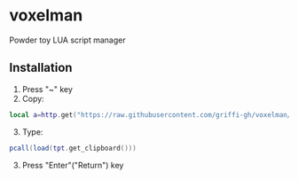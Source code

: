 # voxelman
Powder toy LUA script manager

## Installation
1) Press "~" key
2) Copy:
```lua
local a=http.get("https://raw.githubusercontent.com/griffi-gh/voxelman/main/autorun.lua")repeat socket.sleep(.1)until a:status()~='running'local b;if a:status()=='done'then local c,d=a:finish()if d==200 then b=true;local e=io.open('autorun.lua','wb')e:write(c)e:close()tpt.message_box('VOXELMAN Downloaded successfully','Please restart TPT')end end;if not b then tpt.throw_error('Download failed')end
```
3) Type:
```lua
pcall(load(tpt.get_clipboard()))
```
3) Press "Enter"("Return") key
